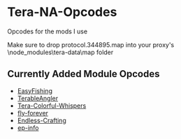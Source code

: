 # Tera-NA-Opcodes
Opcodes for the mods I use

Make sure to drop protocol.344895.map into your proxy's \node_modules\tera-data\map folder

## Currently Added Module Opcodes
- [EasyFishing](https://github.com/TerableCoder/easy-fishing-5.0)
- [TerableAngler](https://github.com/TerableCoder/TerableAngler)
- [Tera-Colorful-Whispers](https://github.com/TerableCoder/tera-colorful-whispers)
- [fly-forever](https://github.com/TerableCoder/fly-forever)
- [Endless-Crafting](https://github.com/TerableCoder/Endless-Crafting)
- [ep-info](https://github.com/TerableCoder/ep-info)
